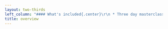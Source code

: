 ```yaml
---
layout: two-thirds
left_column: "#### What's included{.center}\r\n * Three day masterclass that will go deep into one topic for the whole weekend{.center}\r\n * 4 one-hour workshops on common issues that relate to characters in fiction{.center}\r\n * Daily critique groups + feedback on the first 10 pages of your manuscript{.center}\r\n * Lots of time for writing while connecting with other writers{.center}\r\n \r\nBecause our Unraveling Character Retreat has 3 editors, each participant will be able to pick from 3 masterclass topics and 12 presentation topics.{.center}\r\n"
title: overview
---
```


